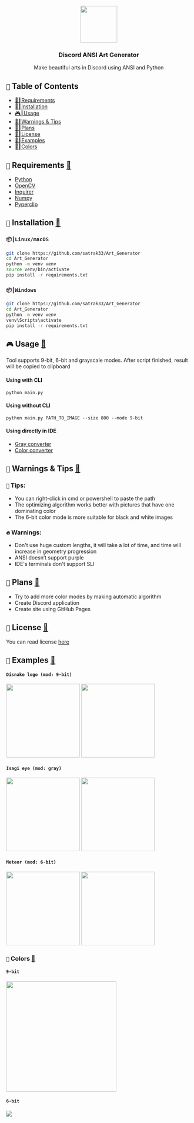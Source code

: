 <p align="center" id="discord-ansi-art-generator">
    <img style="width: 100px; height: auto;" src="https://github.com/user-attachments/assets/76031be2-f446-4a19-a61c-b1fe8de98ea8">
</p>
<h3 align="center">
    Discord ANSI Art Generator
</h3>
<p align="center">
    Make beautiful arts in Discord using ANSI and Python
</p>

## `🔱` Table of Contents

- [🥽┃Requirements](#-requirements-)
- [🔮┃Installation](#-installation-)
- [🎮┃Usage](#-usage-)
- [🚧┃Warnings & Tips](#-warnings--tips-)
- [🌠┃Plans](#-plans-)
- [📝┃License](#-license-)
- [💽┃Examples](#-examples-)
- [🎨┃Colors](#-colors-)

## `🥽` Requirements [🔼](#discord-ansi-art-generator)

- [Python](https://www.python.org/)
- [OpenCV](https://pypi.org/project/opencv-python/)
- [Inquirer](https://pypi.org/project/inquirer/)
- [Numpy](https://pypi.org/project/numpy/)
- [Pyperclip](https://pypi.org/project/pyperclip/)

## `🔮` Installation [🔼](#discord-ansi-art-generator)

### `📦┃Linux/macOS`
```bash
git clone https://github.com/satrak33/Art_Generator
cd Art_Generator
python -m venv venv
source venv/bin/activate
pip install -r requirements.txt
```

### `📦┃Windows`
```bash
git clone https://github.com/satrak33/Art_Generator
cd Art_Generator
python -m venv venv
venv\Scripts\activate
pip install -r requirements.txt
```

## `🎮` Usage [🔼](#discord-ansi-art-generator)
Tool supports 9-bit, 6-bit and grayscale modes. After script finished, result will be copied to clipboard
#### Using with CLI
```commandline
python main.py
```
#### Using without CLI
```commandline
python main.py PATH_TO_IMAGE --size 800 --mode 9-bit 
```

#### Using directly in IDE
- [Gray converter](./converters/gray.py)
- [Color converter](./converters/color.py)

## `🚧` Warnings & Tips [🔼](#discord-ansi-art-generator)
### `🎈` Tips:
- You can right-click in cmd or powershell to paste the path
- The optimizing algorithm works better with pictures that have one dominating color
- The 6-bit color mode is more suitable for black and white images

### `🔥` Warnings:
- Don't use huge custom lengths, it will take a lot of time, and time will increase in geometry progression
- ANSI doesn’t support purple
- IDE's terminals don't support SLI

## `🌠` Plans [🔼](#discord-ansi-art-generator)
- Try to add more color modes by making automatic algorithm
- Create Discord application 
- Create site using GitHub Pages

## `📝` License [🔼](#discord-ansi-art-generator)
You can read license [here](./LICENSE) 

## `💽` Examples [🔼](#discord-ansi-art-generator)

#### `Disnake logo (mod: 9-bit)`
<img style="width: auto; height: 200px;" src="https://github.com/user-attachments/assets/a89ab64d-fca4-4c9f-9c3e-e111a3bf694a">
<img style="width: auto; height: 200px;" src="https://github.com/user-attachments/assets/7936102a-8671-4cea-84de-b96d9debca8f">

#### `Isagi eye (mod: gray)`
<img style="width: auto; height: 200px;" src="https://github.com/user-attachments/assets/5b3d9850-9311-4e5c-af51-879651e4dc7d">
<img style="width: auto; height: 200px;" src="https://github.com/user-attachments/assets/29630c3e-0cae-4f24-8c16-3e873581c07d">


#### `Meteor (mod: 6-bit)`
<img style="width: auto; height: 200px;" src="https://github.com/user-attachments/assets/c1667b31-3861-41e2-8141-74f922cb6c46">
<img style="width: auto; height: 200px;" src="https://github.com/user-attachments/assets/5c8f8243-8518-4f5b-aee3-d6045eb0d4fd">

### `🎨` Colors [🔼](#discord-ansi-art-generator)
#### `9-bit`
<img style="width: auto; height: 300px;" src="https://github.com/user-attachments/assets/57fe53f8-353f-43ef-8c6c-8076913434eb">

#### `6-bit`
<img style="width: auto; height: auto;" src="https://github.com/user-attachments/assets/7aa8c87a-5b47-476b-ac25-f64968af3042">
